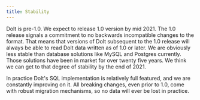 ```yaml
---
title: Stability
---
```


Dolt is pre-1.0. We expect to release 1.0 version by mid 2021. The 1.0 release signals a commitment to no backwards incompatible changes to the format. That means that versions of Dolt subsequent to the 1.0 release will always be able to read Dolt data written as of 1.0 or later. We are obviously less stable than database solutions like MySQL and Postgres currently. Those solutions have been in market for over twenty five years. We think we can get to that degree of stability by the end of 2021.

In practice Dolt's SQL implementation is relatively full featured, and we are constantly improving on it. All breaking changes, even prior to 1.0, come with robust migration mechanisms, so no data will ever be lost in practice.
